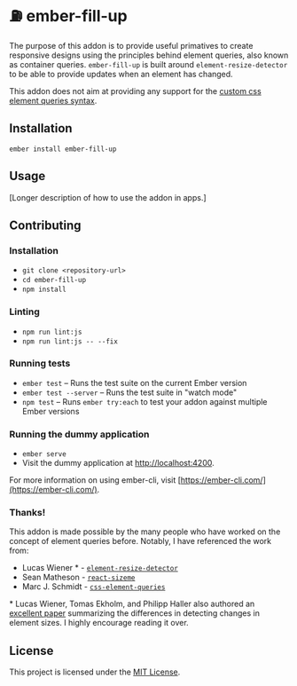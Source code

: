 ⛽️ ember-fill-up
==============================================================================

The purpose of this addon is to provide useful primatives to create responsive
designs using the principles behind element queries, also known as  container
queries. `ember-fill-up` is built around `element-resize-detector` to be able to provide updates when an element has changed.

This addon does not aim at providing any support for the [custom css element
queries syntax](https://tomhodgins.github.io/element-queries-spec/element-queries.html).

Installation
------------------------------------------------------------------------------

```
ember install ember-fill-up
```


Usage
------------------------------------------------------------------------------

[Longer description of how to use the addon in apps.]


Contributing
------------------------------------------------------------------------------

### Installation

* `git clone <repository-url>`
* `cd ember-fill-up`
* `npm install`

### Linting

* `npm run lint:js`
* `npm run lint:js -- --fix`

### Running tests

* `ember test` – Runs the test suite on the current Ember version
* `ember test --server` – Runs the test suite in "watch mode"
* `npm test` – Runs `ember try:each` to test your addon against multiple Ember versions

### Running the dummy application

* `ember serve`
* Visit the dummy application at [http://localhost:4200](http://localhost:4200).

For more information on using ember-cli, visit [https://ember-cli.com/](https://ember-cli.com/).


### Thanks!
This addon is made possible by the many people who have worked on the concept
of element queries before. Notably, I have referenced the work from:

* Lucas Wiener * - [`element-resize-detector`](https://github.com/wnr/element-resize-detector)
* Sean Matheson - [`react-sizeme`](https://github.com/ctrlplusb/react-sizeme)
* Marc J. Schmidt - [`css-element-queries`](https://github.com/marcj/css-element-queries)

\* Lucas Wiener, Tomas Ekholm, and Philipp Haller also authored an [excellent paper](https://arxiv.org/pdf/1511.01223v1.pdf) summarizing the differences in detecting changes in element sizes. I highly encourage reading it over.


License
------------------------------------------------------------------------------

This project is licensed under the [MIT License](LICENSE.md).
